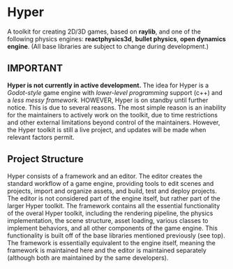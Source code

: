 # Hyper
A toolkit for creating 2D/3D games, based on **raylib**, and one of the following physics engines: **reactphysics3d**, **bullet physics**, **open dynamics engine**. (All base libraries are subject to change during development.)

## IMPORTANT
**Hyper is not currently in active development.** The idea for Hyper is a *Godot-style* game engine with *lower-level programming* support (c++) and a *less messy framework.* HOWEVER, Hyper is on standby until further notice. This is due to several reasons. The most simple reason is an inability for the maintainers to actively work on the toolkit, due to time restrictions and other external limitations beyond control of the maintainers. However, the Hyper toolkit is still a live project, and updates will be made when relevant factors permit.

## Project Structure
Hyper consists of a framework and an editor. The editor creates the standard workflow of a game engine, providing tools to edit scenes and projects, import and organize assets, and build, test and deploy projects. The editor is not considered part of the engine itself, but rather part of the larger Hyper toolkit. The framework contains all the essential functionality of the overal Hyper toolkit, including the rendering pipeline, the physics implementation, the scene structure, asset loading, various classes to implement behaviors, and all other components of the game engine. This functionality is built off of the base libraries mentioned previously (see top). The framework is essentially equivalent to the engine itself, meaning the framework is maintained here and the editor is maintained separately (although both are maintained by the same developers).
